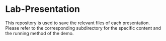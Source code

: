 # Lab-Presentation
This repository is used to save the relevant files of each presentation. Please refer to the corresponding subdirectory for the specific content and the running method of the demo.
